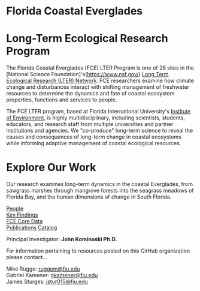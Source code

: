 # Florida Coastal Everglades 
# Long-Term Ecological Research Program

The Florida Coastal Everglades (FCE) LTER Program is one of 28 sites in the [National Science Foundation]'s(https://www.nsf.gov/) [Long Term Ecological Research (LTER) Network](https://lternet.edu/). FCE researchers examine how climate change and disturbances interact with shifting management of freshwater resources to determine the dynamics and fate of coastal ecosystem properties, functions and services to people.

The FCE LTER program, based at Florida International University's [Institute of Environment](https://environment.fiu.edu/), is highly multidisciplinary, including scientists, students, educators, and research staff from multiple universities and partner institutions and agencies. We "co-produce" long-term science to reveal the causes and consequences of long-term change in coastal ecosystems while informing adaptive management of coastal ecological resources.

# Explore Our Work
Our research examines long-term dynamics in the coastal Everglades, from sawgrass marshes through mangrove forests into the seagrass meadows of Florida Bay, and the human dimensions of change in South Florida.

[People](https://fcelter.fiu.edu/about/people/index.html) 
<br>
[Key Findings](https://fcelter.fiu.edu/research/index.html#key-findings)
<br>
[FCE Core Data](https://fce-lter.fiu.edu/data/core/)
<br>
[Publications Catalog](https://fce-lter.fiu.edu/publications/catalog/)

Principal Investigator: **John Kominoski Ph.D.**

For information pertaining to resources posted on this GitHub organization please contact...

Mike Rugge: ruggem@fiu.edu
<br>
Gabriel Kamener: gkamener@fiu.edu
<br>
James Sturges: jstur015@fiu.edu
